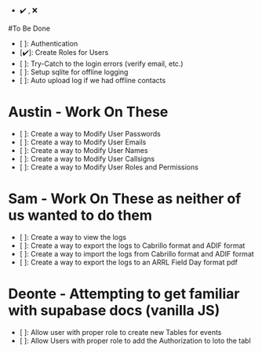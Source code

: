 - ✔️ , ❌ 

#To Be Done
- [ ]: Authentication
- [✔️]: Create Roles for Users
- [ ]: Try-Catch to the login errors (verify email, etc.)
- [ ]: Setup sqlite for offline logging
- [ ]: Auto upload log if we had offline contacts

# Austin - Work On These
- [ ]: Create a way to Modify User Passwords
- [ ]: Create a way to Modify User Emails
- [ ]: Create a way to Modify User Names
- [ ]: Create a way to Modify User Callsigns
- [ ]: Create a way to Modify User Roles and Permissions

# Sam - Work On These as neither of us wanted to do them
- [ ]: Create a way to view the logs
- [ ]: Create a way to export the logs to Cabrillo format and ADIF format
- [ ]: Create a way to import the logs from Cabrillo format and ADIF format
- [ ]: Create a way to export the logs to an ARRL Field Day format pdf


# Deonte - Attempting to get familiar with supabase docs (vanilla JS)
- [ ]: Allow user with proper role to create new Tables for events
- [ ]: Allow Users with proper role to add the Authorization to loto the tabl